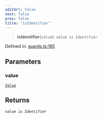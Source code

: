 ```yaml
---
editUrl: false
next: false
prev: false
title: "isIdentifier"
---
```


> **isIdentifier**(`value`): `value is Identifier`

Defined in: [guards.ts:185](https://github.com/rcs-agents/rcs-lang/blob/96f7bb5710555321ae9695be4004d52239e42e7e/packages/ast/src/guards.ts#L185)

## Parameters

### value

[`Value`](/api/ast/type-aliases/value/)

## Returns

`value is Identifier`
